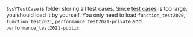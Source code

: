 `SysYTestCase` is folder storing all test cases. Since [test cases](https://gitlab.eduxiji.net/nscscc/compiler2021/-/tree/master/公开用例与运行时库) is too large, you should load it by yourself.
You only need to load `function_test2020`, `function_test2021`, `performance_test2021-private` and `performance_test2021-public`.

